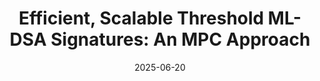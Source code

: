 ---
title: "Efficient, Scalable Threshold ML-DSA Signatures: An MPC Approach"
authors: Alexander Bienstock, Leo de Castro, Daniel Escudero, Antigoni Polychroniadou, and Akira Takahashi
collection: publications
category: 2025
#permalink: 
excerpt: #'This paper is about the number 1. The number 2 is left for future work.'
date: 2025-06-20
venue: "Submitted"
workshops: #"Crypto PPML 2024, NeurIPS FL@FM 2024, and NeurIPS AIM-FM 2024"
slidesurl: #'http://academicpages.github.io/files/slides1.pdf'
paperurl: 'https://eprint.iacr.org/2025/1163.pdf'
citation: #'Your Name, You. (2009). &quot;Paper Title Number 1.&quot; <i>Journal 1</i>. 1(1).'
---
